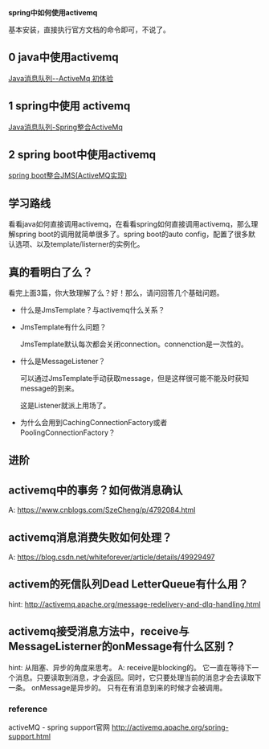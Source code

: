 **spring中如何使用activemq**



基本安装，直接执行官方文档的命令即可，不说了。



## 0 java中使用activemq

[Java消息队列--ActiveMq 初体验](https://www.cnblogs.com/jaycekon/p/6225058.html)



## 1 spring中使用 activemq

[Java消息队列-Spring整合ActiveMq](https://www.cnblogs.com/jaycekon/p/ActiveMq.html)



## 2 spring boot中使用activemq

[spring boot整合JMS(ActiveMQ实现)](https://blog.csdn.net/liuchuanhong1/article/details/54603546)



## 学习路线

看看java如何直接调用activemq，在看看spring如何直接调用activemq，那么理解spring boot的调用就简单很多了。spring boot的auto config，配置了很多默认选项、以及template/listerner的实例化。



## 真的看明白了么？

看完上面3篇，你大致理解了么？好！那么，请问回答几个基础问题。

* 什么是JmsTemplate？与activemq什么关系？

* JmsTemplate有什么问题？

  JmsTemplate默认每次都会关闭connection。connenction是一次性的。

* 什么是MessageListener？

  可以通过JmsTemplate手动获取message，但是这样很可能不能及时获知message的到来。

  这是Listener就派上用场了。

* 为什么会用到CachingConnectionFactory或者PoolingConnectionFactory？



## 进阶


## activemq中的事务？如何做消息确认
A:
https://www.cnblogs.com/SzeCheng/p/4792084.html

## activemq消息消费失败如何处理？
A:
https://blog.csdn.net/whiteforever/article/details/49929497


## activem的死信队列Dead LetterQueue有什么用？
hint:
http://activemq.apache.org/message-redelivery-and-dlq-handling.html

## activemq接受消息方法中，receive与MessageListerner的onMessage有什么区别？
hint:
从阻塞、异步的角度来思考。
A:
receive是blocking的。
它一直在等待下一个消息。只要读取到消息，才会返回。同时，它只要处理当前的消息才会去读取下一条。
onMessage是异步的。
只有在有消息到来的时候才会被调用。

### reference

activeMQ - spring support官网 http://activemq.apache.org/spring-support.html
